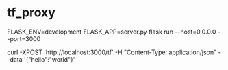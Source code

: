 # tf_proxy

FLASK_ENV=development FLASK_APP=server.py flask run --host=0.0.0.0 --port=3000

curl -XPOST 'http://localhost:3000/tf' -H "Content-Type: application/json" --data '{"hello":"world"}'
